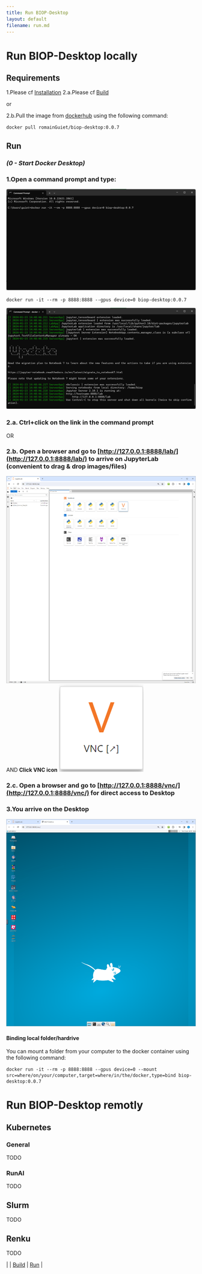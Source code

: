 ```yaml
---
title: Run BIOP-Desktop
layout: default
filename: run.md
--- 
```


# Run BIOP-Desktop locally

## Requirements

1.Please cf [Installation](/installation.md) 
2.a.Please cf [Build](/build.md) 

or 

2.b.Pull the image from [dockerhub](https://hub.docker.com/r/biop/biop-desktop) using the following command:

```
docker pull romainGuiet/biop-desktop:0.0.7
```

## Run 

### *(0 - Start Docker Desktop)*

### 1.Open a command prompt and type:

![start terminal](/resources/local_run_00.png)

```
docker run -it --rm -p 8888:8888 --gpus device=0 biop-desktop:0.0.7
```

![start jupyter lab](/resources/local_run_01.png)

### 2.a. Ctrl+click on the link in the command prompt 

OR

### 2.b. Open a browser and go to [http://127.0.0.1:8888/lab/](http://127.0.0.1:8888/lab/) to arrive on JupyterLab (convenient to drag & drop images/files)
![jupyter lab](/resources/local_JupyterLab.png)
AND 
**Click VNC icon**
![VNC](/resources/VNC_icon.png)

### 2.c. Open a browser and go to [http://127.0.0.1:8888/vnc/](http://127.0.0.1:8888/vnc/) for direct access to Desktop

### 3.You arrive on the Desktop
![desktop](/resources/local_BIOP-desktop.png)

#### Binding local folder/hardrive

You can mount a folder from your computer to the docker container using the following command:

```
docker run -it --rm -p 8888:8888 --gpus device=0 --mount src=where/on/your/computer,target=where/in/the/docker,type=bind biop-desktop:0.0.7
```

# Run BIOP-Desktop remotly

## Kubernetes

### General
TODO

### RunAI
TODO

## Slurm

TODO

## Renku

TODO



| | [Build](/build.md) | [Run](/run.md) |